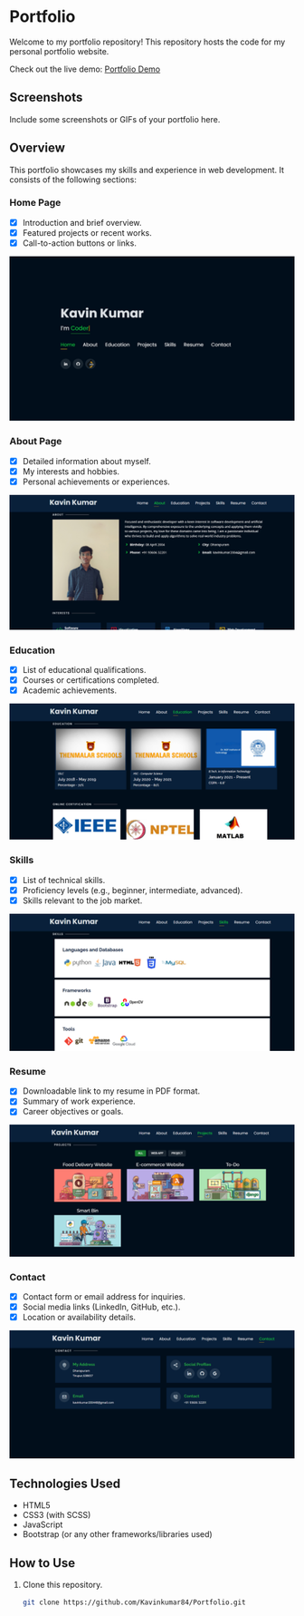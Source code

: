 # Portfolio

Welcome to my portfolio repository! This repository hosts the code for my personal portfolio website.

Check out the live demo: [Portfolio Demo](https://kavins-portfolio.netlify.app/)

## Screenshots

Include some screenshots or GIFs of your portfolio here.

## Overview

This portfolio showcases my skills and experience in web development. It consists of the following sections:

### Home Page

- [x] Introduction and brief overview.
- [x] Featured projects or recent works.
- [x] Call-to-action buttons or links.

![Home Page](website_images/home.png)

### About Page

- [x] Detailed information about myself.
- [x] My interests and hobbies.
- [x] Personal achievements or experiences.

![About Page](website_images/about.png)

### Education

- [x] List of educational qualifications.
- [x] Courses or certifications completed.
- [x] Academic achievements.

![Education Page](website_images/education.png)

### Skills

- [x] List of technical skills.
- [x] Proficiency levels (e.g., beginner, intermediate, advanced).
- [x] Skills relevant to the job market.

![Skills Page](website_images/skill.png)

### Resume

- [x] Downloadable link to my resume in PDF format.
- [x] Summary of work experience.
- [x] Career objectives or goals.

![Resume Page](website_images/project.png)

### Contact

- [x] Contact form or email address for inquiries.
- [x] Social media links (LinkedIn, GitHub, etc.).
- [x] Location or availability details.

![Contact Page](website_images/contact.png)

## Technologies Used

- HTML5
- CSS3 (with SCSS)
- JavaScript
- Bootstrap (or any other frameworks/libraries used)

## How to Use

1. Clone this repository.
   ```bash
   git clone https://github.com/Kavinkumar84/Portfolio.git
